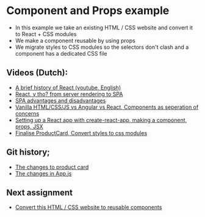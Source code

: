 # Component and Props example

- In this example we take an existing HTML / CSS website and convert it to React + CSS modules
- We make a component reusable by using props
- We migrate styles to CSS modules so the selectors don't clash and a component has a dedicated CSS file

## Videos (Dutch):

- [A brief history of React (youtube, English)](https://www.youtube.com/watch?v=Wm_xI7KntDs)
- [React, y tho? from server rendering to SPA](https://share.getcloudapp.com/04uLyvAQ)
- [SPA advantages and disadvantages](https://share.getcloudapp.com/JruGym7e)
- [Vanilla HTML/CSS/JS vs Angular vs React, Components as seperation of concerns](https://share.getcloudapp.com/L1uW681R)
- [Setting up a React app with create-react-app, making a component, props, JSX](https://share.getcloudapp.com/geudOQl1)
- [Finalise ProductCard, Convert styles to css modules](https://share.getcloudapp.com/GGuEJgQQ)


## Git history;

- [The changes to product card](https://github.githistory.xyz/Reinoptland/components-props-example/blob/main/src/components/ProductCard.js)
- [The changes in App.js](https://github.githistory.xyz/Reinoptland/components-props-example/blob/main/src/App.js)

## Next assignment

- [Convert this HTML / CSS website to reusable components](https://github.com/Reinoptland/components-props-exercise)


